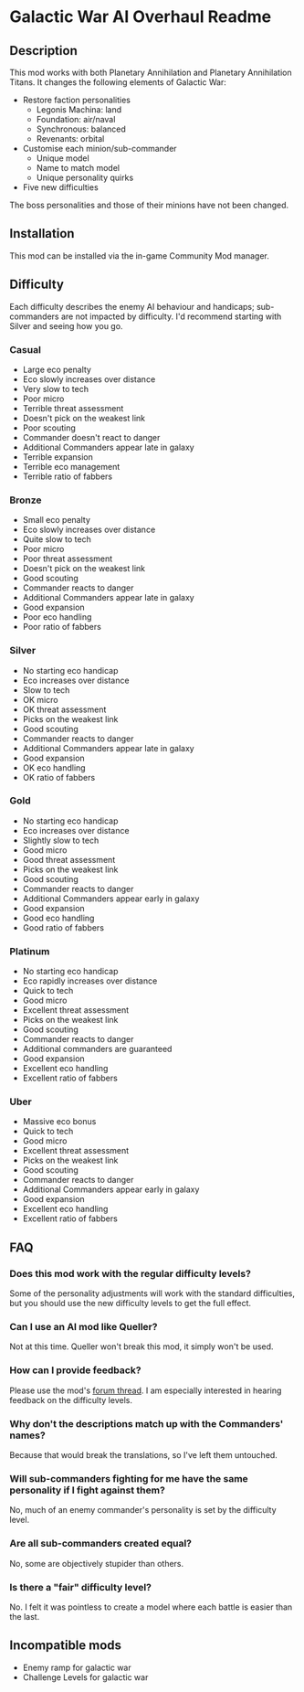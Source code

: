 # Galactic War AI Overhaul Readme

## Description

This mod works with both Planetary Annihilation and Planetary Annihilation Titans. It changes the following elements of Galactic War:

 - Restore faction personalities
   - Legonis Machina: land
   - Foundation: air/naval
   - Synchronous: balanced
   - Revenants: orbital
 - Customise each minion/sub-commander
   - Unique model
   - Name to match model
   - Unique personality quirks
 - Five new difficulties

The boss personalities and those of their minions have not been changed.

## Installation

This mod can be installed via the in-game Community Mod manager.

## Difficulty

Each difficulty describes the enemy AI behaviour and handicaps; sub-commanders are not impacted by difficulty. I'd recommend starting with Silver and seeing how you go.

### Casual

 - Large eco penalty
 - Eco slowly increases over distance
 - Very slow to tech
 - Poor micro
 - Terrible threat assessment
 - Doesn't pick on the weakest link
 - Poor scouting
 - Commander doesn't react to danger
 - Additional Commanders appear late in galaxy
 - Terrible expansion
 - Terrible eco management
 - Terrible ratio of fabbers

### Bronze

 - Small eco penalty
 - Eco slowly increases over distance
 - Quite slow to tech
 - Poor micro
 - Poor threat assessment
 - Doesn't pick on the weakest link
 - Good scouting
 - Commander reacts to danger
 - Additional Commanders appear late in galaxy
 - Good expansion
 - Poor eco handling
 - Poor ratio of fabbers

### Silver

 - No starting eco handicap
 - Eco increases over distance
 - Slow to tech
 - OK micro
 - OK threat assessment
 - Picks on the weakest link
 - Good scouting
 - Commander reacts to danger
 - Additional Commanders appear late in galaxy
 - Good expansion
 - OK eco handling
 - OK ratio of fabbers

### Gold

 - No starting eco handicap
 - Eco increases over distance
 - Slightly slow to tech
 - Good micro
 - Good threat assessment
 - Picks on the weakest link
 - Good scouting
 - Commander reacts to danger
 - Additional Commanders appear early in galaxy
 - Good expansion
 - Good eco handling
 - Good ratio of fabbers

### Platinum

 - No starting eco handicap
 - Eco rapidly increases over distance
 - Quick to tech
 - Good micro
 - Excellent threat assessment
 - Picks on the weakest link
 - Good scouting
 - Commander reacts to danger
 - Additional commanders are guaranteed
 - Good expansion
 - Excellent eco handling
 - Excellent ratio of fabbers

### Uber

 - Massive eco bonus
 - Quick to tech
 - Good micro
 - Excellent threat assessment
 - Picks on the weakest link
 - Good scouting
 - Commander reacts to danger
 - Additional Commanders appear early in galaxy
 - Good expansion
 - Excellent eco handling
 - Excellent ratio of fabbers

## FAQ

### Does this mod work with the regular difficulty levels?
Some of the personality adjustments will work with the standard difficulties, but you should use the new difficulty levels to get the full effect.

### Can I use an AI mod like Queller?
Not at this time. Queller won't break this mod, it simply won't be used.

### How can I provide feedback?
Please use the mod's [forum thread](https://forums.planetaryannihilation.com/threads/client-galactic-war-ai-overhaul.72360/). I am especially interested in hearing feedback on the difficulty levels.

### Why don't the descriptions match up with the Commanders' names?
Because that would break the translations, so I've left them untouched.

### Will sub-commanders fighting for me have the same personality if I fight against them?
No, much of an enemy commander's personality is set by the difficulty level.

### Are all sub-commanders created equal?
No, some are objectively stupider than others.

### Is there a "fair" difficulty level?
No. I felt it was pointless to create a model where each battle is easier than the last.

## Incompatible mods
 - Enemy ramp for galactic war
 - Challenge Levels for galactic war